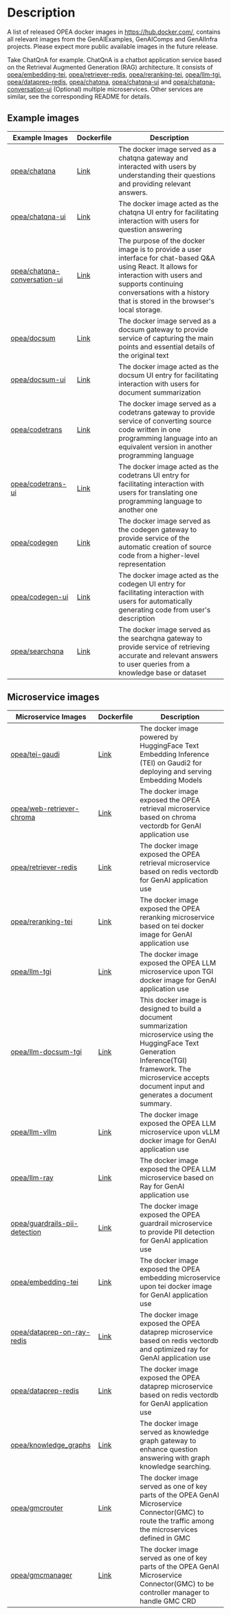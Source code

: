 # Description

A list of released OPEA docker images in https://hub.docker.com/, contains all relevant images from the GenAIExamples, GenAIComps and GenAIInfra projects. Please expect more public available images in the future release.

Take ChatQnA for example. ChatQnA is a chatbot application service based on the Retrieval Augmented Generation (RAG) architecture. It consists of [opea/embedding-tei](https://hub.docker.com/r/opea/embedding-tei), [opea/retriever-redis](https://hub.docker.com/r/opea/retriever-redis), [opea/reranking-tei](https://hub.docker.com/r/opea/reranking-tei), [opea/llm-tgi](https://hub.docker.com/r/opea/llm-tgi), [opea/dataprep-redis](https://hub.docker.com/r/opea/dataprep-redis), [opea/chatqna](https://hub.docker.com/r/opea/chatqna), [opea/chatqna-ui](https://hub.docker.com/r/opea/chatqna-ui) and [opea/chatqna-conversation-ui](https://hub.docker.com/r/opea/chatqna-conversation-ui) (Optional) multiple microservices. Other services are similar, see the corresponding README for details.

## Example images

| Example Images                                                                        | Dockerfile                                                                                                | Description                                                                                                                                                                                                                             |
| ------------------------------------------------------------------------------------- | --------------------------------------------------------------------------------------------------------- | --------------------------------------------------------------------------------------------------------------------------------------------------------------------------------------------------------------------------------------- |
| [opea/chatqna](https://hub.docker.com/r/opea/chatqna)                                 | [Link](https://github.com/opea-project/GenAIExamples/blob/main/ChatQnA/docker/Dockerfile)                 | The docker image served as a chatqna gateway and interacted with users by understanding their questions and providing relevant answers.                                                                                                 |
| [opea/chatqna-ui](https://hub.docker.com/r/opea/chatqna-ui)                           | [Link](https://github.com/opea-project/GenAIExamples/blob/main/ChatQnA/docker/ui/docker/Dockerfile)       | The docker image acted as the chatqna UI entry for facilitating interaction with users for question answering                                                                                                                           |
| [opea/chatqna-conversation-ui](https://hub.docker.com/r/opea/chatqna-conversation-ui) | [Link](https://github.com/opea-project/GenAIExamples/blob/main/ChatQnA/docker/ui/docker/Dockerfile.react) | The purpose of the docker image is to provide a user interface for chat-based Q&A using React. It allows for interaction with users and supports continuing conversations with a history that is stored in the browser's local storage. |
| [opea/docsum](https://hub.docker.com/r/opea/docsum)                                   | [Link](https://github.com/opea-project/GenAIExamples/blob/main/DocSum/docker/Dockerfile)                  | The docker image served as a docsum gateway to provide service of capturing the main points and essential details of the original text                                                                                                  |
| [opea/docsum-ui](https://hub.docker.com/r/opea/docsum-ui)                             | [Link](https://github.com/opea-project/GenAIExamples/blob/main/DocSum/docker/ui/docker/Dockerfile)        | The docker image acted as the docsum UI entry for facilitating interaction with users for document summarization                                                                                                                        |
| [opea/codetrans](https://hub.docker.com/r/opea/codetrans)                             | [Link](https://github.com/opea-project/GenAIExamples/blob/main/CodeTrans/docker/Dockerfile)               | The docker image served as a codetrans gateway to provide service of converting source code written in one programming language into an equivalent version in another programming language                                              |
| [opea/codetrans-ui](https://hub.docker.com/r/opea/codetrans-ui)                       | [Link](https://github.com/opea-project/GenAIExamples/blob/main/CodeTrans/docker/ui/docker/Dockerfile)     | The docker image acted as the codetrans UI entry for facilitating interaction with users for translating one programming language to another one                                                                                        |
| [opea/codegen](https://hub.docker.com/r/opea/codegen)                                 | [Link](https://github.com/opea-project/GenAIExamples/blob/main/CodeGen/docker/Dockerfile)                 | The docker image served as the codegen gateway to provide service of the automatic creation of source code from a higher-level representation                                                                                           |
| [opea/codegen-ui](https://hub.docker.com/r/opea/codegen-ui)                           | [Link](https://github.com/opea-project/GenAIExamples/blob/main/CodeGen/docker/ui/docker/Dockerfile)       | The docker image acted as the codegen UI entry for facilitating interaction with users for automatically generating code from user's description                                                                                        |
| [opea/searchqna](https://hub.docker.com/r/opea/searchqna/tags)                        | [Link](https://github.com/opea-project/GenAIExamples/blob/main/SearchQnA/docker/Dockerfile)               | The docker image served as the searchqna gateway to provide service of retrieving accurate and relevant answers to user queries from a knowledge base or dataset                                                                        |

## Microservice images

| Microservice Images                                                                     | Dockerfile                                                                                                                       | Description                                                                                                                                                                                                            |
| --------------------------------------------------------------------------------------- | -------------------------------------------------------------------------------------------------------------------------------- | ---------------------------------------------------------------------------------------------------------------------------------------------------------------------------------------------------------------------- |
| [opea/tei-gaudi](https://hub.docker.com/r/opea/tei-gaudi/tags)                          | [Link](https://github.com/huggingface/tei-gaudi/blob/habana-main/Dockerfile-hpu)                                                 | The docker image powered by HuggingFace Text Embedding Inference (TEI) on Gaudi2 for deploying and serving Embedding Models                                                                                            |
| [opea/web-retriever-chroma](https://hub.docker.com/r/opea/web-retriever-chroma)         | [Link](https://github.com/opea-project/GenAIComps/tree/main/comps/web_retrievers/langchain/chroma/docker)                        | The docker image exposed the OPEA retrieval microservice based on chroma vectordb for GenAI application use                                                                                                            |
| [opea/retriever-redis](https://hub.docker.com/r/opea/retriever-redis)                   | [Link](https://github.com/opea-project/GenAIComps/blob/main/comps/retrievers/langchain/redis/docker/Dockerfile)                  | The docker image exposed the OPEA retrieval microservice based on redis vectordb for GenAI application use                                                                                                             |
| [opea/reranking-tei](https://hub.docker.com/r/opea/reranking-tei)                       | [Link](https://github.com/opea-project/GenAIComps/blob/main/comps/reranks/tei/docker/Dockerfile)                                 | The docker image exposed the OPEA reranking microservice based on tei docker image for GenAI application use                                                                                                           |
| [opea/llm-tgi](https://hub.docker.com/r/opea/llm-tgi)                                   | [Link](https://github.com/opea-project/GenAIComps/blob/main/comps/llms/text-generation/tgi/Dockerfile)                           | The docker image exposed the OPEA LLM microservice upon TGI docker image for GenAI application use                                                                                                                     |
| [opea/llm-docsum-tgi](https://hub.docker.com/r/opea/llm-docsum-tgi)                     | [Link](https://github.com/opea-project/GenAIComps/blob/main/comps/llms/summarization/tgi/Dockerfile)                             | This docker image is designed to build a document summarization microservice using the HuggingFace Text Generation Inference(TGI) framework. The microservice accepts document input and generates a document summary. |
| [opea/llm-vllm](https://hub.docker.com/r/opea/llm-vllm)                                 | [Link](https://github.com/opea-project/GenAIComps/blob/main/comps/llms/text-generation/vllm/docker/Dockerfile.microservice)      | The docker image exposed the OPEA LLM microservice upon vLLM docker image for GenAI application use                                                                                                                    |
| [opea/llm-ray](https://hub.docker.com/r/opea/llm-ray)                                   | [Link](https://github.com/opea-project/GenAIComps/blob/main/comps/llms/text-generation/ray_serve/docker/Dockerfile.microservice) | The docker image exposed the OPEA LLM microservice based on Ray for GenAI application use                                                                                                                              |
| [opea/guardrails-pii-detection](https://hub.docker.com/r/opea/guardrails-pii-detection) | [Link](https://github.com/opea-project/GenAIComps/blob/main/comps/guardrails/pii_detection/docker/Dockerfile)                    | The docker image exposed the OPEA guardrail microservice to provide PII detection for GenAI application use                                                                                                            |
| [opea/embedding-tei](https://hub.docker.com/r/opea/embedding-tei)                       | [Link](https://github.com/opea-project/GenAIComps/blob/main/comps/embeddings/langchain/docker/Dockerfile)                        | The docker image exposed the OPEA embedding microservice upon tei docker image for GenAI application use                                                                                                               |
| [opea/dataprep-on-ray-redis](https://hub.docker.com/r/opea/dataprep-on-ray-redis)       | [Link](https://github.com/opea-project/GenAIComps/blob/main/comps/dataprep/redis/langchain_ray/docker/Dockerfile)                | The docker image exposed the OPEA dataprep microservice based on redis vectordb and optimized ray for GenAI application use                                                                                            |
| [opea/dataprep-redis](https://hub.docker.com/r/opea/dataprep-redis)                     | [Link](https://github.com/opea-project/GenAIComps/blob/main/comps/dataprep/redis/langchain/docker/Dockerfile)                    | The docker image exposed the OPEA dataprep microservice based on redis vectordb for GenAI application use                                                                                                              |
| [opea/knowledge_graphs](https://hub.docker.com/r/opea/knowledge_graphs)                 | [Link](https://github.com/opea-project/GenAIComps/blob/main/comps/knowledgegraphs/langchain/docker/Dockerfile)                   | The docker image served as knowledge graph gateway to enhance question answering with graph knowledge searching.                                                                                                       |
| [opea/gmcrouter](https://hub.docker.com/r/opea/gmcrouter)                               | [Link](https://github.com/opea-project/GenAIInfra/blob/main/microservices-connector/Dockerfile.manager)                          | The docker image served as one of key parts of the OPEA GenAI Microservice Connector(GMC) to route the traffic among the microservices defined in GMC                                                                  |
| [opea/gmcmanager](https://hub.docker.com/r/opea/gmcmanager)                             | [Link](https://github.com/opea-project/GenAIInfra/blob/main/microservices-connector/Dockerfile.router)                           | The docker image served as one of key parts of the OPEA GenAI Microservice Connector(GMC) to be controller manager to handle GMC CRD                                                                                   |
